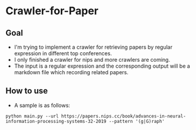 # Crawler-for-Paper
## Goal
- I'm trying to implement a crawler for retrieving  papers by regular expression in different top conferences.
- I only finished a crawler for nips and more crawlers are coming.
- The input is a regular expression and the corresponding output will be a markdown file which recording related papers.
## How to use
- A sample is as follows:
```shell
python main.py --url https://papers.nips.cc/book/advances-in-neural-information-processing-systems-32-2019 --pattern '(g|G)raph'
```
